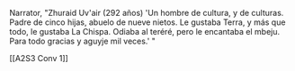 Narrator, "Zhuraid Uv'air (292 años) 'Un hombre de cultura, y de culturas. Padre de cinco hijas, abuelo de nueve nietos. Le gustaba Terra, y más que todo, le gustaba La Chispa. Odiaba al teréré, pero le encantaba el mbeju. Para todo gracias y aguyje mil veces.' "

[[A2S3 Conv 1]]